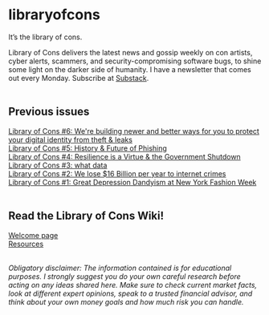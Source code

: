 # libraryofcons
It’s the library of cons.

Library of Cons delivers the latest news and gossip weekly on con artists, cyber alerts, scammers, and security-compromising software bugs, to shine some light on the darker side of humanity. I have a newsletter that comes out every Monday. Subscribe at <a href="https://libraryofcons.substack.com/">Substack</a>. <br><br>

## Previous issues<br>
<a href="https://open.substack.com/pub/libraryofcons/p/library-of-cons-6-were-building-newer?r=6htr8j&utm_campaign=post&utm_medium=web&showWelcomeOnShare=true">Library of Cons #6: We're building newer and better ways for you to protect your digital identity from theft & leaks</a><br>
<a href="https://libraryofcons.substack.com/p/library-of-cons-5-history-and-future">Library of Cons #5: History & Future of Phishing</a><br>
<a href="https://libraryofcons.substack.com/p/resilience-is-a-virtue"> Library of Cons #4: Resilience is a Virtue & the Government Shutdown</a><br>
<a href="https://libraryofcons.substack.com/p/what-data"> Library of Cons #3: what data</a><br>
<a href="https://libraryofcons.substack.com/p/we-lose-16-billion-per-year-to-internet"> Library of Cons #2: We lose $16 Billion per year to internet crimes</a><br>
<a href="https://libraryofcons.substack.com/p/anna-delvey-the-muse-of-nyfw-2025"> Library of Cons #1: Great Depression Dandyism at New York Fashion Week
</a><br><br>

## Read the Library of Cons Wiki!<br>
<a href="https://github.com/mintjulips/libraryofcons/wiki">Welcome page</a><br>
<a href="https://github.com/mintjulips/libraryofcons/wiki/Resources">Resources</a><br><br>

<i>Obligatory disclaimer: The information contained is for educational purposes. I strongly suggest you do your own careful research before acting on any ideas shared here. Make sure to check current market facts, look at different expert opinions, speak to a trusted financial advisor, and think about your own money goals and how much risk you can handle.</i><br><br>
